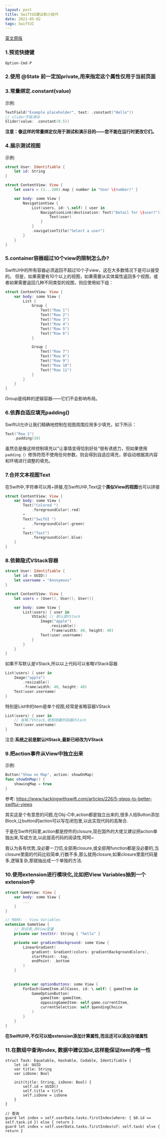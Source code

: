 ```yaml
---
layout: post
title: SwiftUI建议和小技巧
date: 2021-05-02
tags: SwiftUI
---
```


[英文原版](https://www.hackingwithswift.com/quick-start/swiftui/swiftui-tips-and-tricks)
### 1.预览快捷键
```swift
Option-Cmd-P 
```

### 2.使用 @State 前一定加private,用来指定这个属性仅用于当前页面

### 3.常量绑定.constant(value)
示例:
```swift
TextField("Example placeholder", text: .constant("Hello"))
// slider不能滑动
Slider(value: .constant(0.5))
```
**注意：像这样的常量绑定仅用于测试和演示目的——您不能在运行时更改它们。**
### 4.展示测试视图
示例:
```swift
struct User: Identifiable {
    let id: String
}

struct ContentView: View {
    let users = (1...100).map { number in "User \(number)" }

    var body: some View {
        NavigationView {
            List(users, id: \.self) { user in
                NavigationLink(destination: Text("Detail for \(user)")) {
                    Text(user)
                }
            }
            .navigationTitle("Select a user")
        }
    }
}
```
### 5.container容器超过10个view的限制怎么办?
SwiftUI中的所有容器必须返回不超过10个子view，这在大多数情况下是可以接受的。
但是，如果需要有10个以上的视图，如果需要从实体属性返回多个视图，或者如果需要返回几种不同类型的视图，则应使用如下组：
```swift
struct ContentView: View {
    var body: some View {
        List {
            Group {
                Text("Row 1")
                Text("Row 2")
                Text("Row 3")
                Text("Row 4")
                Text("Row 5")
                Text("Row 6")
            }

            Group {
                Text("Row 7")
                Text("Row 8")
                Text("Row 9")
                Text("Row 10")
                Text("Row 11")
            }
        }
    }
}
```
Group是纯粹的逻辑容器——它们不会影响布局。
### 6.依靠自适应填充padding()
SwiftUI允许让我们精确地控制在视图周围应用多少填充，如下所示：
```swift
Text("Row 1")
    .padding(10)
```
虽然总是像这样控制填充以“让事情变得恰到好处”很有诱惑力，但如果使用`padding（）`修饰符而不使用任何参数，则会得到自适应填充，即自动根据其内容和环境进行调整的填充。
### 7.合并文本视图Text
在Swift中,字符串可以用+拼接,在SwiftUI中,Text这个**类似View的视图**也可以拼接
```swift
struct ContentView: View {
    var body: some View {
        Text("Colored ")
            .foregroundColor(.red)
        +
        Text("SwifUI ")
            .foregroundColor(.green)
        +
        Text("Text")
            .foregroundColor(.blue)
    }
}
```
### 8.依赖隐式VStack容器
```swift
struct User: Identifiable {
    let id = UUID()
    let username = "Anonymous"
}

struct ContentView: View {
    let users = [User(), User(), User()]

    var body: some View {
        List(users) { user in
            VStack{ // 默认是VStack
                Image("apple")
                    .resizable()
                    .frame(width: 40, height: 40)
                Text(user.username)
            }
        }
    }
}
```

如果不写默认是VStack,所以以上代码可以省略VStack容器
```swift
List(users) { user in
    Image("apple")
        .resizable()
        .frame(width: 40, height: 40)
    Text(user.username)
}
```
特别是List中的item是单个视图,经常是省略容器VStack
```swift
List(users) { user in
    // 省略了VStack,使用隐藏的容器VStack
    Text(user.username)
}
```
注意:**系统之前是默认HStack,最新已经改为VStack**

### 9.把action事件从View中独立出来

示例:
```swift
Button("Show on Map", action: showOnMap)
func showOnMap() {
    showingMap = true
}
```
参考: https://www.hackingwithswift.com/articles/226/5-steps-to-better-swiftui-views

其实这是个有意思的问题,在Obj-C中,action都是独立出来的,很多人给Button添加Block,让button的action可以写在闭包里,以此实现代码的高聚合.

于是在Swift代码里,action都是控件的closure,现在国外的大佬又建议把action单独出来,写成方法,以此提高代码的阅读性,呵呵~

我认为各有优势,没必要一刀切,全部用closure,或全部用function都是没必要的,当closure里面的代码比较简单,行数不多,那么就用closure,如果closure里面代码量多,逻辑复杂,那就抽出成一个单独的方法.


### 10.使用extension进行模块化,比如把View Variables抽到一个extension中
```swift
struct GameView: View {
    var body: some View {
        ...
    }
}

// MARK: - View Variables
extension GameView {
    // 测试用,非View变量
    private var testStr: String { "hello" }

    private var gradientBackground: some View {
        LinearGradient(
            gradient: Gradient(colors: gradientBackgroundColors),
            startPoint: .top,
            endPoint: .bottom
        )
    }
    
    
    private var optionButtons: some View {
        ForEach(GameItem.allCases, id: \.self) { gameItem in
            GameOptionButton(
                gameItem: gameItem,
                opposingGameItem: self.game.currentItem,
                currentSelection: self.$pendingChoice
            )
        }
    }
}
```

**在SwiftUI中,不仅可以给extension添加计算属性,而且还可以添加存储属性**


### 11.在数组中查询index, 数据中建议加id,这样能保证item的唯一性
```
struct Task: Equatable, Hashable, Codable, Identifiable {
    let id: UUID
    var title: String
    var isDone: Bool
    
    init(title: String, isDone: Bool) {
        self.id = UUID()
        self.title = title
        self.isDone = isDone
    }
}

// 查询
guard let index = self.userData.tasks.firstIndex(where: { $0.id == self.task.id }) else { return }
guard let index = self.userData.tasks.firstIndex(of: self.task) else { return }
```
